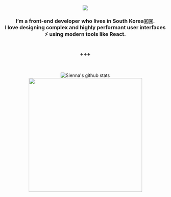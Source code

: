 <div align="center">
  <img src="https://capsule-render.vercel.app/api?type=waving&color=gradient&height=200&section=header&text=I'm%20Sienna&fontSize=90" />
 
<h3>
I’m a front-end developer who lives in South Korea🇰🇷.
<br />
I love designing complex and highly performant user interfaces ⚡ using modern tools like React.
<br /><br />

+++
</h3>

<br />

![Sienna's github stats](https://github-readme-stats.vercel.app/api?username=sienna0715&show_icons=true&theme=github_dark_dimmed)
<img src="https://github-readme-stats.vercel.app/api/top-langs/?username=sienna0715&layout=compact&theme=github_dark_dimmed" width="355" />

<!--
   <h3>📚 Tech Stack 📚</h3>
	<img src="https://img.shields.io/badge/HTML5-E34F26?style=flat&logo=HTML5&logoColor=white" />
	<img src="https://img.shields.io/badge/CSS3-1572B6?style=flat&logo=CSS3&logoColor=white" />
  <img src="https://img.shields.io/badge/JavaScript-F7DF1E?style=flat&logo=JavaScript&logoColor=white" />
  <img src="https://img.shields.io/badge/React-61DAFB?style=flat&logo=React&logoColor=white" /> <br />
  <img src="https://img.shields.io/badge/React Router-CA4245?style=flat&logo=React Router&logoColor=white" />
  <img src="https://img.shields.io/badge/Redux-764ABC?style=flat&logo=Redux&logoColor=white" />
  <img src="https://img.shields.io/badge/Webpack-8DD6F9?style=flat&logo=Webpack&logoColor=white" /> <br />
  <img src="https://img.shields.io/badge/npm-CB3837?style=flat&logo=npm&logoColor=white" />
  <img src="https://img.shields.io/badge/Prettier-F7B93E?style=flat&logo=Prettier&logoColor=white" />
  <img src="https://img.shields.io/badge/styled-components-DB7093?style=flat&logo=styled-components&logoColor=white" />
-->
</div>
